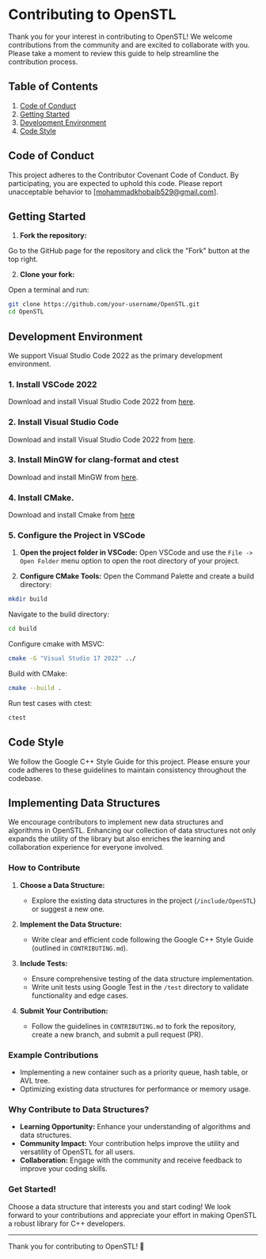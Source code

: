 # Contributing to OpenSTL

Thank you for your interest in contributing to OpenSTL! We welcome contributions from the community and are excited to collaborate with you. Please take a moment to review this guide to help streamline the contribution process.

## Table of Contents
1. [Code of Conduct](#code-of-conduct)
2. [Getting Started](#getting-started)
3. [Development Environment](#development-environment)
4. [Code Style](#code-style)

## Code of Conduct

This project adheres to the Contributor Covenant Code of Conduct. By participating, you are expected to uphold this code. Please report unacceptable behavior to [mohammadkhobaib529@gmail.com].

## Getting Started

1. **Fork the repository:**

Go to the GitHub page for the repository and click the "Fork" button at the top right.

2. **Clone your fork:**

Open a terminal and run:
```sh
git clone https://github.com/your-username/OpenSTL.git
cd OpenSTL
```

## Development Environment

We support Visual Studio Code 2022 as the primary development environment.

### 1. Install VSCode 2022

Download and install Visual Studio Code 2022 from [here](https://visualstudio.microsoft.com/vs/).

### 2. Install Visual Studio Code

Download and install Visual Studio Code 2022 from [here](https://code.visualstudio.com/).

### 3. Install MinGW for clang-format and ctest

Download and install MinGW from [here](https://winlibs.com/).

### 4. Install CMake.

Download and install Cmake from [here](https://cmake.org/)

### 5. Configure the Project in VSCode

1. **Open the project folder in VSCode:**
Open VSCode and use the `File -> Open Folder` menu option to open the root directory of your project.

2. **Configure CMake Tools:**
Open the Command Palette and create a build directory:
```sh
mkdir build
```

Navigate to the build directory:
```sh
cd build
```

Configure cmake with MSVC:
```sh
cmake -G "Visual Studio 17 2022" ../
```

Build with CMake:
```sh
cmake --build .
```

Run test cases with ctest:
```sh
ctest
```
## Code Style

We follow the Google C++ Style Guide for this project. Please ensure your code adheres to these guidelines to maintain consistency throughout the codebase.


## Implementing Data Structures

We encourage contributors to implement new data structures and algorithms in OpenSTL. Enhancing our collection of data structures not only expands the utility of the library but also enriches the learning and collaboration experience for everyone involved.

### How to Contribute

1. **Choose a Data Structure:**
   - Explore the existing data structures in the project (`/include/OpenSTL`) or suggest a new one.

2. **Implement the Data Structure:**
   - Write clear and efficient code following the Google C++ Style Guide (outlined in `CONTRIBUTING.md`).

3. **Include Tests:**
   - Ensure comprehensive testing of the data structure implementation.
   - Write unit tests using Google Test in the `/test` directory to validate functionality and edge cases.

4. **Submit Your Contribution:**
   - Follow the guidelines in `CONTRIBUTING.md` to fork the repository, create a new branch, and submit a pull request (PR).

### Example Contributions

- Implementing a new container such as a priority queue, hash table, or AVL tree.
- Optimizing existing data structures for performance or memory usage.

### Why Contribute to Data Structures?

- **Learning Opportunity:** Enhance your understanding of algorithms and data structures.
- **Community Impact:** Your contribution helps improve the utility and versatility of OpenSTL for all users.
- **Collaboration:** Engage with the community and receive feedback to improve your coding skills.

### Get Started!

Choose a data structure that interests you and start coding! We look forward to your contributions and appreciate your effort in making OpenSTL a robust library for C++ developers.

---

Thank you for contributing to OpenSTL! 🚀
